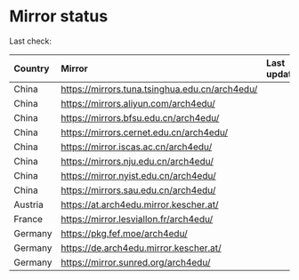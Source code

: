 <script src="./time.js"></script>
# Mirror status
Last check: <script type="text/javascript">localize(1731928772.5370913);</script>

|Country|Mirror|Last update|
|:------|:-----|:----------|
|China|https://mirrors.tuna.tsinghua.edu.cn/arch4edu/|<script type="text/javascript">localize(1731868765);</script>|
|China|https://mirrors.aliyun.com/arch4edu/|<script type="text/javascript">localize(1731868765);</script>|
|China|https://mirrors.bfsu.edu.cn/arch4edu/|<script type="text/javascript">localize(1731868765);</script>|
|China|https://mirrors.cernet.edu.cn/arch4edu/|<script type="text/javascript">localize(1731868765);</script>|
|China|https://mirror.iscas.ac.cn/arch4edu/|<script type="text/javascript">localize(1731868765);</script>|
|China|https://mirrors.nju.edu.cn/arch4edu/|<script type="text/javascript">localize(1731782488);</script>|
|China|https://mirror.nyist.edu.cn/arch4edu/|<script type="text/javascript">localize(1731868765);</script>|
|China|https://mirrors.sau.edu.cn/arch4edu/|<script type="text/javascript">localize(1729319991);</script>|
|Austria|https://at.arch4edu.mirror.kescher.at/|<script type="text/javascript">localize(1731912347);</script>|
|France|https://mirror.lesviallon.fr/arch4edu/|<script type="text/javascript">localize(1731868765);</script>|
|Germany|https://pkg.fef.moe/arch4edu/|<script type="text/javascript">localize(1731912347);</script>|
|Germany|https://de.arch4edu.mirror.kescher.at/|<script type="text/javascript">localize(1731912347);</script>|
|Germany|https://mirror.sunred.org/arch4edu/|<script type="text/javascript">localize(1731912347);</script>|

<script src="./tablefilter/tablefilter.js"></script>
<script src="./table.js"></script>
